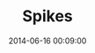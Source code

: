 ---
layout: lab-single.hbs
title: Spikes
date: 2014-06-16 00:09:00
description: Notations of seismic activity and terrorist attacks in Colombia with data from 'Ingeominas' and 'Centro de Memoria Histórica'. SVG visualization using D3.js.
image: https://farm9.staticflickr.com/8642/16033905010_1e69c2393b_b.jpg
thumb: https://farm9.staticflickr.com/8642/16033905010_1e69c2393b.jpg
libraries:
  - jquery
  - jqueryui
  - d3
gFont: "Inconsolata:400,700"
tags:
  - d3
  - svg
  - earthquakes
  - terrorism
  - ingeominas
  - centro-de-memoria-historica
---
